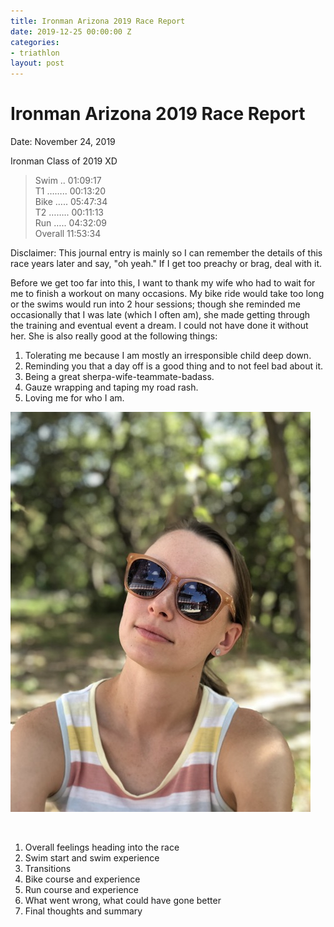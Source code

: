 ```yaml
---
title: Ironman Arizona 2019 Race Report
date: 2019-12-25 00:00:00 Z
categories:
- triathlon
layout: post
---
```


# Ironman Arizona 2019 Race Report

Date: November 24, 2019

Ironman Class of 2019 XD

> Swim .. 01:09:17<br>T1 …….. 00:13:20<br>Bike ….. 05:47:34<br>T2 …….. 00:11:13<br>Run ….. 04:32:09<br>Overall 11:53:34

Disclaimer: This journal entry is mainly so I can remember the details of this race years later and say, "oh yeah." If I get too preachy or brag, deal with it.

Before we get too far into this, I want to thank my wife who had to wait for me to finish a workout on many occasions. My bike ride would take too long or the swims would run into 2 hour sessions; though she reminded me occasionally that I was late (which I often am), she made getting through the training and eventual event a dream. I could not have done it without her. She is also really good at the following things:

1. Tolerating me because I am mostly an irresponsible child deep down.
2. Reminding you that a day off is a good thing and to not feel bad about it.
3. Being a great sherpa-wife-teammate-badass.
4. Gauze wrapping and taping my road rash.
5. Loving me for who I am.

![Cassandra Hensarling](/uploads/IMG_2210.jpeg "Awesome Person")

&nbsp;

1. Overall feelings heading into the race
2. Swim start and swim experience
3. Transitions
4. Bike course and experience
5. Run course and experience
6. What went wrong, what could have gone better
7. Final thoughts and summary
